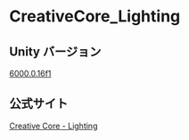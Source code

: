# CreativeCore_Lighting

## Unity バージョン

[6000.0.16f1](https://unity.com/ja/releases/editor/whats-new/6000.0.16)

## 公式サイト

[Creative Core - Lighting](https://learn.unity.com/pathway/creative-core/unit/lighting?version=6)